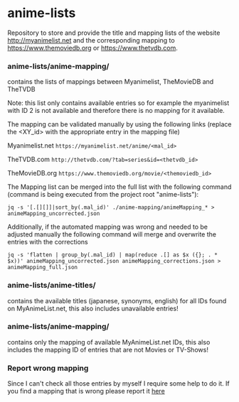 # anime-lists

Repository to store and provide the title and mapping lists of the website http://myanimelist.net and the corresponding mapping to https://www.themoviedb.org or https://www.thetvdb.com.

### anime-lists/anime-mapping/
contains the lists of mappings between Myanimelist, TheMovieDB and TheTVDB

Note: this list only contains available entries so for example the myanimelist with ID 2 is not available and therefore there is no mapping for it available.

The mapping can be validated manually by using the following links (replace the <XY_id> with the appropriate entry in the mapping file)

Myanimelist.net 
```https://myanimelist.net/anime/<mal_id>```

TheTVDB.com 
```http://thetvdb.com/?tab=series&id=<thetvdb_id>```

TheMovieDB.org
```https://www.themoviedb.org/movie/<themoviedb_id>```

The Mapping list can be merged into the full list with the following command (command is being executed from the project root "anime-lists"):

```jq -s '[.[][]]|sort_by(.mal_id)' ./anime-mapping/animeMapping_* > animeMapping_uncorrected.json```

Additionally, if the automated mapping was wrong and needed to be adjusted manually the following command will merge and overwrite the entries with the corrections

```jq -s 'flatten | group_by(.mal_id) | map(reduce .[] as $x ({}; . * $x))' animeMapping_uncorrected.json animeMapping_corrections.json > animeMapping_full.json```

### anime-lists/anime-titles/
contains the available titles (japanese, synonyms, english) for all IDs found on MyAnimeList.net, this also includes unavailable entries!

### anime-lists/anime-mapping/
contains only the mapping of available MyAnimeList.net IDs, this also includes the mapping ID of entries that are not Movies or TV-Shows!

### Report wrong mapping
Since I can't check all those entries by myself I require some help to do it. If you find a mapping that is wrong please report it [here](https://github.com/Fribb/anime-lists/issues) 